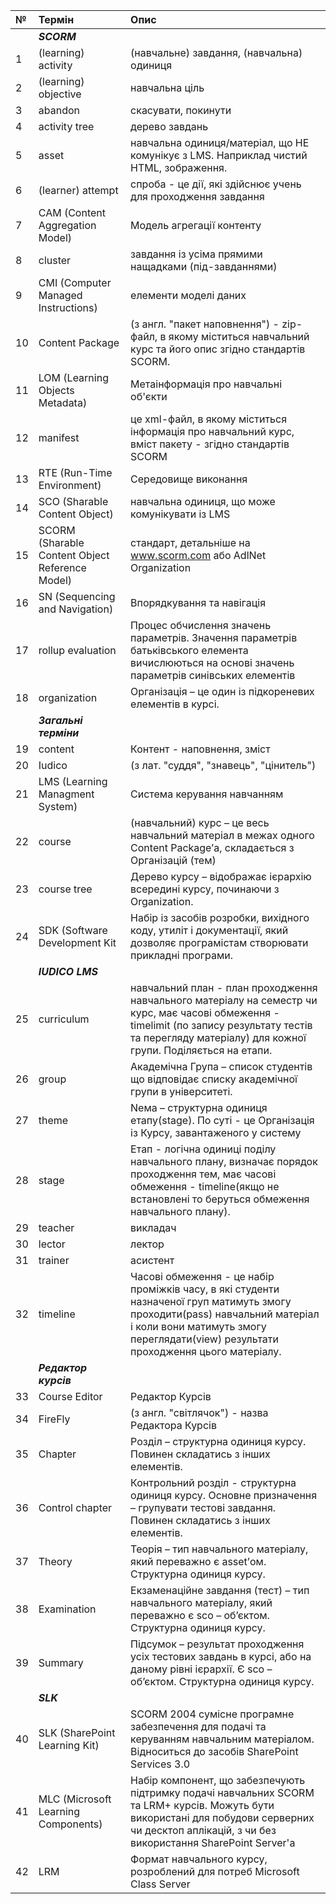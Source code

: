 | **№** | **Термін** | **Опис** |
|:------|:-----------|:---------|
|       | **_SCORM_** |
| 1     | (learning) activity | (навчальне) завдання, (навчальна) одиниця |
| 2     | (learning) objective | навчальна ціль |
| 3     | abandon    | скасувати, покинути |
| 4     | activity tree | дерево завдань |
| 5     | asset      | навчальна одиниця/матеріал, що НЕ комунікує з LMS. Наприклад чистий HTML, зображення. |
| 6     | (learner) attempt | спроба - це дії, які здійснює учень для проходження завдання |
| 7     | CAM (Content Aggregation Model) | Модель агрегації контенту |
| 8     | cluster    | завдання із усіма прямими нащадками (під-завданнями) |
| 9     | CMI (Computer Managed Instructions) | елементи моделі даних |
| 10    | Content Package | (з англ. "пакет наповнення") - zip-файл, в якому міститься навчальний курс та його опис згідно стандартів SCORM. |
| 11    | LOM (Learning Objects Metadata) | Метаінформація про навчальні об'єкти |
| 12    | manifest   | це xml-файл, в якому міститься інформація про навчальний курс, вміст пакету - згідно стандартів SCORM |
| 13    | RTE (Run-Time Environment) | Середовище виконання |
| 14    | SCO (Sharable Content Object) | навчальна одиниця, що може комунікувати із LMS |
| 15    | SCORM (Sharable Content Object Reference Model) | стандарт, детальніше на www.scorm.com або AdlNet Organization |
| 16    | SN (Sequencing and Navigation) | Впорядкування та навігація |
| 17    | rollup evaluation | Процес обчислення значень параметрів. Значення параметрів батьківського елемента вичислюються на основі значень параметрів синівських елементів |
| 18    | organization | Організація – це один із  підкореневих елементів в курсі. |
|       | **_Загальні терміни_** |
| 19    | content    | Контент - наповнення, зміст |
| 20    | Iudico     | (з лат. "суддя", "знавець", "цінитель") |
| 21    | LMS (Learning Managment System) | Система керування навчанням |
| 22    | course     | (навчальний) курс – це весь навчальний матеріал в межах одного Content Package’а, складається з Організацій (тем) |
| 23    | course tree | Дерево курсу – відображає ієрархію всередині курсу, починаючи з Organization. |
| 24    | SDK (Software Development Kit | Набір із засобів розробки, вихідного коду, утиліт і документації, який дозволяє програмістам створювати прикладні програми. |
|       | **_IUDICO LMS_** |
| 25    | curriculum | навчальний план - план проходження навчального матеріалу на семестр чи курс, має часові обмеження - timelimit (по запису результату тестів та перегляду матеріалу) для кожної групи. Поділяється на етапи. |
| 26    | group      | Академічна Група – список студентів що відповідає списку академічної групи в університеті. |
| 27    | theme      | Nема – структурна одиниця етапу(stage). По суті - це Організація із Курсу, завантаженого у систему |
| 28    | stage      | Етап - логічна одиниці поділу навчального плану, визначає порядок проходження тем, має часові обмеження - timeline(якщо не встановлені то беруться обмеження навчального плану). |
| 29    | teacher    | викладач |
| 30    | lector     | лектор   |
| 31    | trainer    | асистент |
| 32    | timeline   | Часові обмеження - це набір проміжків часу, в які студенти назначеної груп матимуть змогу проходити(pass) навчальний матеріал і коли вони матимуть змогу переглядати(view) результати проходження цього матеріалу. |
|       | _**Редактор курсів**_ |
| 33    | Course Editor | Редактор Курсів |
| 34    | FireFly    | (з англ. "світлячок") - назва Редактора Курсів |
| 35    | Chapter    | Розділ – структурна одиниця курсу. Повинен складатись з інших елементів. |
| 36    | Control chapter | Контрольний розділ - структурна одиниця курсу. Основне призначення – групувати тестові завдання. Повинен складатись з інших елементів. |
| 37    | Theory     | Теорія – тип навчального матеріалу, який переважно є asset’ом. Структурна одиниця курсу. |
| 38    | Examination | Екзаменаційне завдання (тест) – тип навчального матеріалу, який переважно є sco – об’єктом. Структурна одиниця курсу. |
| 39    | Summary    | Підсумок – результат проходження усіх тестових завдань в курсі, або на даному рівні ієрархії. Є sco – об’єктом. Структурна одиниця курсу. |
|       | _**SLK**_  |
| 40    | SLK (SharePoint Learning Kit) | SCORM 2004 сумісне програмне забезпечення для подачі та керуванням навчальним матеріалом. Відноситься до засобів SharePoint Services 3.0 |
| 41    | MLC (Microsoft Learning Components) | Набір компонент, що забезпечують підтримку подачі навчальних SCORM та LRM+ курсів. Можуть бути використані для побудови серверних чи десктоп аплікацій, з чи без використання SharePoint Server'а |
| 42    | LRM        | Формат навчального курсу, розроблений для потреб Microsoft Class Server |